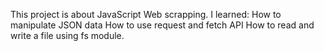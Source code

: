 This project is about JavaScript Web scrapping.
I learned:
How to manipulate JSON data
How to use request and fetch API
How to read and write a file using fs module.
